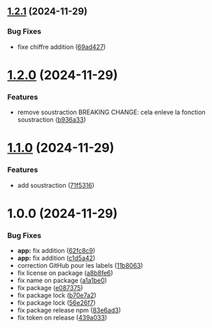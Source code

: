 ## [1.2.1](https://github.com/matteo-png/openDay/compare/v1.2.0...v1.2.1) (2024-11-29)


### Bug Fixes

* fixe chiffre addition ([69ad427](https://github.com/matteo-png/openDay/commit/69ad427acda8e822a3897ee4e7e2803fef3322d7))

# [1.2.0](https://github.com/matteo-png/openDay/compare/v1.1.0...v1.2.0) (2024-11-29)


### Features

* remove soustraction BREAKING CHANGE: cela enleve la fonction soustraction ([b936a33](https://github.com/matteo-png/openDay/commit/b936a3386ec112b34ea6d28eba532e52db4f9a9a))

# [1.1.0](https://github.com/matteo-png/openDay/compare/v1.0.0...v1.1.0) (2024-11-29)


### Features

* add soustraction ([71f5316](https://github.com/matteo-png/openDay/commit/71f5316862528cf3efc27ef1ba53409c3207d6c9))

# 1.0.0 (2024-11-29)


### Bug Fixes

* **app:** fix addition ([62fc8c9](https://github.com/matteo-png/openDay/commit/62fc8c9833e242dc67cc5d4820aeb6e9d9e87320))
* **app:** fix addition ([c1d5a42](https://github.com/matteo-png/openDay/commit/c1d5a425aa1d3e89318ca752169199ee1dae0482))
* correction GitHub pour les labels ([11b8063](https://github.com/matteo-png/openDay/commit/11b806303f886cdee5b40dc91e9eb67cc2d95310))
* fix license on package ([a8b8fe6](https://github.com/matteo-png/openDay/commit/a8b8fe67e788a5eab51dc93811382fc91ad7bc6a))
* fix name on package ([a1a1be0](https://github.com/matteo-png/openDay/commit/a1a1be0054078906c2e6ed7cd87669f15e985697))
* fix package ([e087375](https://github.com/matteo-png/openDay/commit/e0873757744423bf64ca2b376dc7e1f3bb1ad2ea))
* fix package lock ([b70e7a2](https://github.com/matteo-png/openDay/commit/b70e7a2b1577781d520c60c8417efe5a3b06e4e6))
* fix package lock ([56e26f7](https://github.com/matteo-png/openDay/commit/56e26f702ca8b1d0c6a5485db38c44b1754c529b))
* fix package release npm ([83e6ad3](https://github.com/matteo-png/openDay/commit/83e6ad3bb8958642ef9a9de6ef6537d63cc7d2f9))
* fix token  on release ([439a033](https://github.com/matteo-png/openDay/commit/439a033b547910051f9ec05a69a2a9ee32a2bee5))
